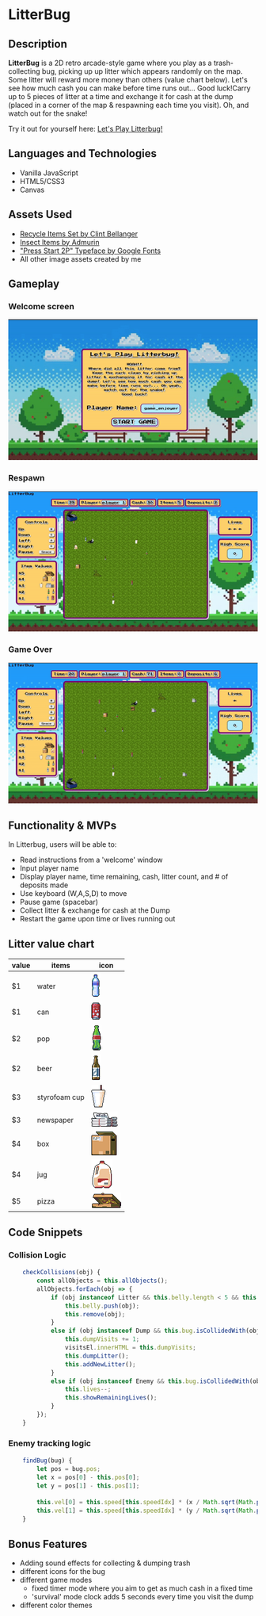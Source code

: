 # LitterBug

## Description

**LitterBug** is a 2D retro arcade-style game where you play as a trash-collecting bug, picking up up litter which appears randomly on the map. Some litter will reward more money than others (value chart below). Let's see how much cash you can make before time runs out... Good luck!Carry up to 5 pieces of litter at a time and exchange it for cash at the dump (placed in a corner of the map & respawning each time you visit). Oh, and watch out for the snake!

Try it out for yourself here: [Let's Play Litterbug!](https://wcorona269.github.io/LitterBug/)

## Languages and Technologies
- Vanilla JavaScript
- HTML5/CSS3
- Canvas

## Assets Used
- [Recycle Items Set by Clint Bellanger](https://opengameart.org/content/recycle-items-set)
- [Insect Items by Admurin](https://admurin.itch.io/admurins-insects)
- ["Press Start 2P" Typeface by Google Fonts ](https://fonts.google.com/specimen/Press+Start+2P)
- All other image assets created by me

## Gameplay

### Welcome screen

![](https://github.com/wcorona269/LitterBug/blob/main/images/gifs/welcome.gif)

### Respawn

![](https://github.com/wcorona269/LitterBug/blob/main/images/gifs/respawn.gif)

### Game Over

![](https://github.com/wcorona269/LitterBug/blob/main/images/gifs/end.gif)

## Functionality & MVPs
In Litterbug, users will be able to:

- Read instructions from a 'welcome' window
- Input player name
- Display player name, time remaining, cash, litter count, and # of deposits made
- Use keyboard (W,A,S,D) to move
- Pause game (spacebar)
- Collect litter & exchange for cash at the Dump
- Restart the game upon time or lives running out

## Litter value chart
**value** | **items** | **icon** |
------------- | ------------- | ------------- |
$1  | water |![water](images/litter/water.png)
$1  | can |![can](images/litter/can.png) 
$2  | pop |![soda](images/litter/coke.png) 
$2  | beer |![beer](images/litter/beer.png) 
$3  | styrofoam cup |![styrofoam cup](images/litter/styrocup.png) 
$3  | newspaper |![newspaper](images/litter/news.png) 
$4  | box |![box](images/litter/box.png) 
$4  | jug |![jug](images/litter/jug.png) 
$5  | pizza |![pizza](images/litter/pizza.png) 

## Code Snippets
### Collision Logic
```javascript
    checkCollisions(obj) {
        const allObjects = this.allObjects();
        allObjects.forEach(obj => {
            if (obj instanceof Litter && this.belly.length < 5 && this.bug.isCollidedWith(obj)) {
                this.belly.push(obj);
                this.remove(obj);
            } 
            else if (obj instanceof Dump && this.bug.isCollidedWith(obj) && this.belly.length > 0) {
                this.dumpVisits += 1;
                visitsEl.innerHTML = this.dumpVisits;
                this.dumpLitter();
                this.addNewLitter();
            }
            else if (obj instanceof Enemy && this.bug.isCollidedWith(obj)) {
                this.lives--;
                this.showRemainingLives();
            }
        });
    }
```
### Enemy tracking logic
```javascript
	findBug(bug) {
		let pos = bug.pos;
		let x = pos[0] - this.pos[0];
		let y = pos[1] - this.pos[1];

		this.vel[0] = this.speed[this.speedIdx] * (x / Math.sqrt(Math.pow(x, 2) + Math.pow(y, 2)));
		this.vel[1] = this.speed[this.speedIdx] * (y / Math.sqrt(Math.pow(x, 2) + Math.pow(y, 2)));
	}
```

## Bonus Features
- Adding sound effects for collecting & dumping trash
- different icons for the bug
- different game modes
    - fixed timer mode where you aim to get as much cash in a fixed time
    - 'survival' mode clock adds 5 seconds every time you visit the dump
- different color themes